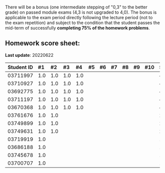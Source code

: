 There will be a bonus (one intermediate stepping of "0,3" to the better grade) on passed module exams (4,3 is not upgraded to 4,0). The bonus is applicable to the exam period directly following the lecture period (not to the exam repetition) and subject to the condition that the student passes the mid-term of successfully **completing 75% of the homework problems**.


## Homework score sheet:

**Last update**: 20220622

| Student ID | #1   | #2   | #3   | #4   | #5   | #6   | #7   | #8   | #9   | #10  | Sum  |
| ---------- | :--- | :--- | :--- | :--- | :--- | :--- | :--- | :--- | :--- | :--- | :--- |
| 03711997   | 1.0  | 1.0  | 1.0  | 1.0  |      |      |      |      |      |      | 4.0  |
| 03710927   | 1.0  | 1.0  | 1.0  | 1.0  |      |      |      |      |      |      | 4.0  |
| 03692775   | 1.0  | 1.0  | 1.0  | 1.0  |      |      |      |      |      |      | 4.0  |
| 03711197   | 1.0  | 1.0  | 1.0  | 1.0  |      |      |      |      |      |      | 4.0  |
| 03670368   | 1.0  | 1.0  | 1.0  | 1.0  |      |      |      |      |      |      | 4.0  |
| 03761676   | 1.0  | 1.0  |      |      |      |      |      |      |      |      | 2.0  |
| 03749899   | 1.0  | 1.0  |      |      |      |      |      |      |      |      | 2.0  |
| 03749631   | 1.0  | 1.0  |      |      |      |      |      |      |      |      | 2.0  |
| 03719919   | 1.0  |      |      |      |      |      |      |      |      |      | 1.0  |
| 03686188   | 1.0  |      |      |      |      |      |      |      |      |      | 1.0  |
| 03745678   | 1.0  |      |      |      |      |      |      |      |      |      | 1.0  |
| 03700707   | 1.0  |      |      |      |      |      |      |      |      |      | 1.0  |
